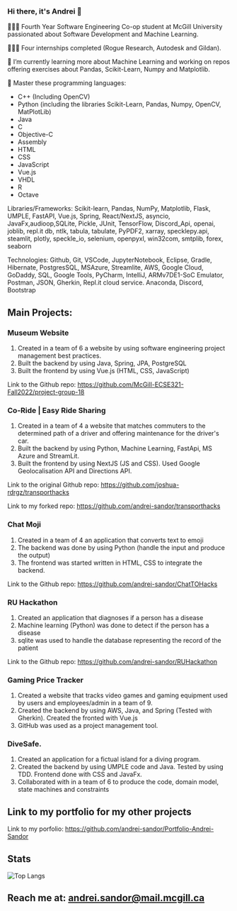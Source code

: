 ### Hi there, it's Andrei 👋

<!--
**andrei-sandor/andrei-sandor** is a ✨ _special_ ✨ repository because its `README.md` (this file) appears on your GitHub profile.

Here are some ideas to get you started:

- 🔭 I’m currently working on ...
- 🌱 I’m currently learning ...
- 👯 I’m looking to collaborate on ...
- 🤔 I’m looking for help with ...
- 💬 Ask me about ...
- 📫 How to reach me: ...
- 😄 Pronouns: ...
- ⚡ Fun fact: ...
-->

🧑🏻‍🎓 Fourth Year Software Engineering Co-op student at McGill University passionated about Software Development and Machine Learning. 

👨🏻‍💻 Four internships completed (Rogue Research, Autodesk and Gildan).

🌱 I’m currently learning more about Machine Learning and working on repos offering exercises about Pandas, Scikit-Learn, Numpy and Matplotlib.

💪 Master these programming languages:
- C++ (Including OpenCV)
- Python (including the libraries Scikit-Learn, Pandas, Numpy, OpenCV, MatPlotLib)
- Java
- C
- Objective-C
- Assembly
- HTML
- CSS
- JavaScript
- Vue.js
- VHDL
- R
- Octave

Libraries/Frameworks: Scikit-learn, Pandas, NumPy, Matplotlib, Flask, UMPLE, FastAPI, Vue.js, Spring, React/NextJS, asyncio, JavaFx,audioop,SQLite, Pickle, JUnit, TensorFlow, Discord_Api, openai, joblib, repl.it db, ntlk, tabula, tabulate, PyPDF2, xarray, specklepy.api, steamlit, plotly, speckle_io, selenium, openpyxl, win32com, smtplib, forex,  seaborn

Technologies: Github, Git, VSCode, JupyterNotebook, Eclipse, Gradle, Hibernate, PostgresSQL, MSAzure, Streamlite, AWS, Google Cloud, GoDaddy, SQL, Google Tools, PyCharm, IntelliJ, ARMv7DE1-SoC Emulator, Postman, JSON, Gherkin, Repl.it cloud service. Anaconda, Discord, Bootstrap


## Main Projects:
### Museum Website
 1. Created in a team of 6 a website by using software engineering project management best practices.
 2. Built the backend by using Java, Spring, JPA, PostgreSQL
 3. Built the frontend by using Vue.js (HTML, CSS, JavaScript)

 Link to the Github repo: https://github.com/McGill-ECSE321-Fall2022/project-group-18

 ### Co-Ride | Easy Ride Sharing
 1. Created in a team of 4 a website that matches commuters to the determined path of a driver and offering maintenance for the driver's car.
 2. Built the backend by using Python, Machine Learning, FastApi, MS Azure and StreamLit.
 3. Built the frontend by using NextJS (JS and CSS). Used Google Geolocalisation API and Directions API.

 Link to the original Github repo: https://github.com/joshua-rdrgz/transporthacks
 
 Link to my forked repo: https://github.com/andrei-sandor/transporthacks


### Chat Moji
 1. Created in a team of 4 an application that converts text to emoji
 2. The backend was done by using Python (handle the input and produce the output)
 3. The frontend was started written in HTML, CSS to integrate the backend.
  
 Link to the Github repo: https://github.com/andrei-sandor/ChatTOHacks

### RU Hackathon
 1. Created an application that diagnoses if a person has a disease
 2. Machine learning (Python) was done to detect if the person has a disease
 3. sqlite was used to handle the database representing the record of the patient

Link to the Github repo: https://github.com/andrei-sandor/RUHackathon

### Gaming Price Tracker
 1. Created a website that tracks video games and gaming equipment used by users and employees/admin in a team of 9.
 2. Created the backend by using AWS, Java, and Spring (Tested with Gherkin). Created the fronted with Vue.js
 3. GitHub was used as a project management tool.

### DiveSafe.
 1. Created an application for a fictual island for a diving program.
 2. Created the backend by using UMPLE code and Java. Tested by using TDD. Frontend done with CSS and JavaFx.
 3. Collaborated with in a team of 6 to produce the code, domain model, state machines and constraints

## Link to my portfolio for my other projects
Link to my porfolio: https://github.com/andrei-sandor/Portfolio-Andrei-Sandor

## Stats

![Top Langs](https://github-readme-stats.vercel.app/api/top-langs/?username=andrei-sandor)


## Reach me at: andrei.sandor@mail.mcgill.ca


